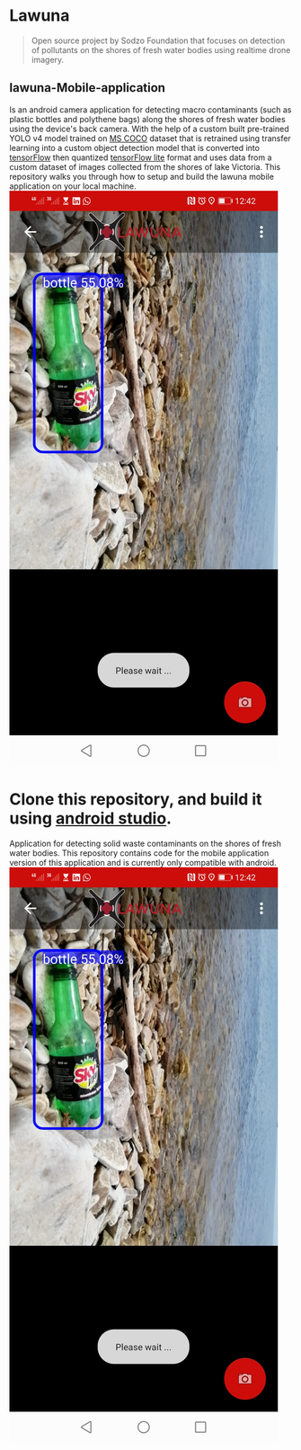 # Lawuna
> Open source project by Sodzo Foundation that focuses on detection of pollutants on the shores of fresh water bodies using realtime drone imagery.

## lawuna-Mobile-application
Is an android camera application for detecting macro contaminants (such as plastic bottles and polythene bags) along the shores of fresh water bodies using the device's back camera. With the help of a custom built pre-trained YOLO v4 model trained on [MS COCO](https://cocodataset.org/) dataset that is retrained using transfer learning into a custom object detection model that is converted into [tensorFlow](https://www.tensorflow.org/) then quantized [tensorFlow lite](https://www.tensorflow.org/lite) format and uses data from a custom dataset of images collected from the shores of lake Victoria.
This repository walks you through how to setup and build the lawuna mobile application on your local machine.
![N|Solid](app/src/main/res/drawable/Screenshot-2020-05-16-Sodzo-Foundation-Real-Time-Mobile-App-Object-Detection.jpg)

Clone this repository, and build it using [android studio](https://developer.android.com/studio).
=======
Application for detecting solid waste contaminants on the shores of fresh water bodies. This repository contains code for the mobile application version of this application and is currently only compatible with android.
![N|Solid](app/src/main/res/drawable/Screenshot-2020-05-16-Sodzo-Foundation-Real-Time-Mobile-App-Object-Detection.jpg)
